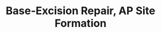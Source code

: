 ---
annotations:
- type: Pathway Ontology
  value: base excision repair pathway
authors:
- ReactomeTeam
- Mkutmon
description: Base excision repair is initiated by DNA glycosylases that hydrolytically
  cleave the base-deoxyribose glycosyl bond of a damaged nucleotide residue, releasing
  the damaged base (Lindahl and Wood 1999, Sokhansanj et al. 2002).  View original
  pathway at [http://www.reactome.org/PathwayBrowser/#DIAGRAM=73929 Reactome].
last-edited: 2021-01-25
organisms:
- Homo sapiens
redirect_from:
- /index.php/Pathway:WP3399
- /instance/WP3399
schema-jsonld:
- '@context': https://schema.org/
  '@id': https://wikipathways.github.io/pathways/WP3399.html
  '@type': Dataset
  creator:
    '@type': Organization
    name: WikiPathways
  description: Base excision repair is initiated by DNA glycosylases that hydrolytically
    cleave the base-deoxyribose glycosyl bond of a damaged nucleotide residue, releasing
    the damaged base (Lindahl and Wood 1999, Sokhansanj et al. 2002).  View original
    pathway at [http://www.reactome.org/PathwayBrowser/#DIAGRAM=73929 Reactome].
  keywords:
  - NEIL1:DHU-dsDNA
  - SMUG1:Ura-DNA
  - Gh-DNA
  - Hyp-dsDNA
  - NEIL3:AP-DNA
  - CpG(T:G)-dsDNA
  - MUTYH:(8oxoG:Ade)-dsDNA
  - 'TERF2IP '
  - Sites (AP sites)
  - AP-ICL-dsDNA
  - 'TINF2 '
  - Tg-Telomeric
  - 'Gh-ssDNA '
  - NEIL2:AP-dsDNA
  - 'HIST3H3 '
  - NTHL1:Tg-dsDNA
  - NEIL1:AP-dsDNA
  - 'H2AFX '
  - FapyG-dsDNA
  - FapyG
  - MADE
  - 'MPG '
  - 'NEIL2 '
  - 'HIST1H2AD '
  - '(8oxoG:Ade)-dsDNA '
  - 'UNG-1 '
  - 'HIST2H2AC '
  - 'SMUG1 '
  - OGG1beta
  - 'HIST1H2BB '
  - MBD4
  - 'MUTYH-6 '
  - UNG-1
  - thymine-psoralen-thymine-dsDNA
  - '(T:G)-dsDNA '
  - Resolution of Abasic
  - 'NTHL1 '
  - Ade
  - (8oxoG:Cyt)-dsDNA
  - TDG:AP-dsDNA
  - 'HIST2H2AA3 '
  - DHU-dsDNA
  - 'EtCYT-dsDNA '
  - 'Sp-ssDNA '
  - NEIL3:Sp-DNA
  - 'Hyp-dsDNA '
  - Tg-dsDNA
  - NEIL1:Tg-dsDNA
  - 'AP-dsDNA '
  - 'MADE-dsDNA '
  - 'HIST1H2BN '
  - 'POT1 '
  - 'H2AFB1 '
  - NTHL1
  - MADE-dsDNA
  - 'HIST1H2AJ '
  - CpG(U:G)-dsDNA
  - 'EtAD-dsDNA '
  - TDG
  - NTHL1:AP-dsDNA
  - Ura-DNA
  - OGG1:(8oxoG:Cyt)-dsDNA
  - UNG-1:AP-dsDNA
  - 5-OHU-dsDNA
  - 'HIST1H2BH '
  - MPG:EtAD-dsDNA
  - NEIL3:AP-Telomeric
  - UNG-1:5-OHU-dsDNA
  - EtCYT
  - TDG:EtCYT-dsDNA
  - 'HIST1H2BC '
  - EtAD-dsDNA
  - (Ura:Gua)-dsDNA
  - 'FapyG-dsDNA '
  - NTHL1:FapyA-dsDNA
  - NTHL1:DHU-dsDNA
  - OGG1:AP-dsDNA
  - MPG:MADE-dsDNA
  - OGG1:FapyG-dsDNA
  - '(Ura:Ade)-dsDNA '
  - Cg-dsDNA
  - 'TERF2 '
  - 'TDG '
  - 'Tg-Telomeric G-strand '
  - OGG1 S326C
  - EtCYT-dsDNA
  - 'Sp-dsDNA '
  - 'H2AFJ '
  - Thy
  - NTHL1:Cg-dsDNA
  - NEIL3:Tg-DNA
  - MPG
  - FapyA
  - NEIL2
  - SOH-C326-OGG1 S326C
  - OGG1
  - 'OGG1 '
  - 'MBD4 '
  - 'HIST1H2AC '
  - FapyA-dsDNA
  - DNA:Shelterin
  - DHU
  - ROS
  - 'TERF1 '
  - NEIL3
  - 'HIST3H2BB '
  - 'ligated C-strand Okazaki fragment '
  - 'NEIL1 '
  - 'Cg-dsDNA '
  - Gh-Telomeric
  - TDG:(T:G)-dsDNA
  - 'Gh-dsDNA '
  - NEIL3:Tg-Telomeric
  - 'H2AFZ '
  - 'MUTYH-3 '
  - 'AP-ssDNA '
  - 'HIST1H2BJ '
  - MBD4:CpG(U:G)-dsDNA
  - Sp-Telomeric
  - 'Tg-dsDNA '
  - MPG:AP-dsDNA
  - 'DHU-dsDNA '
  - 'Sp-Telomeric G-strand '
  - 'H2AFV '
  - '(Ura:Gua)-dsDNA '
  - 8oxoG
  - 'H2BFS '
  - 'FapyA-dsDNA '
  - NEIL3:Gh-DNA
  - '5-OHU-dsDNA '
  - 5-OHU
  - (8oxoG:Ade)-dsDNA
  - NEIL3:Sp-Telomeric
  - MUTYH:AP-dsDNA
  - SMUG1
  - 'Ura-ssDNA '
  - dsDNA-thymine-psoralen-thymine-dsDNA
  - MBD4:CpG(AP)-dsDNA
  - 'HIST1H4 '
  - Hyp
  - Sp-DNA
  - 'HIST1H2BL '
  - 'HIST1H2AB '
  - 'CpG(U:G)-dsDNA '
  - AP-dsDNA
  - SMUG1:AP-DNA
  - NEIL1:FapyG-dsDNA
  - (T:G)-dsDNA
  - 'ACD '
  - 'Gh-Telomeric G-strand '
  - 'CpG(T:G)-dsDNA '
  - 'AP-Telomeric G-strand '
  - 'HIST1H2BD '
  - 'HIST1H2BK '
  - MBD4:CpG(T:G)-dsDNA
  - EtAD
  - NEIL1
  - Ura
  - Sp
  - 'Tg-ssDNA '
  - MUTYH
  - Cg
  - Tg-DNA
  - 'HIST1H2BA '
  - TDG:(Ura:Gua)-dsDNA
  - 'HIST1H2BO '
  - NEIL3:Gh-Telomeric
  - '(8oxoG:Cyt)-dsDNA '
  - 'NEIL3 '
  - MPG:Hyp-dsDNA
  - NEIL1:FapyA-dsDNA
  - 'HIST2H2BE '
  - 'HIST1H2BM '
  - UNG-1:(Ura:Gua)-dsDNA
  - Tg
  - Gh
  - NEIL2:5-OHU-dsDNA
  license: CC0
  name: Base-Excision Repair, AP Site Formation
seo: CreativeWork
title: Base-Excision Repair, AP Site Formation
wpid: WP3399
---